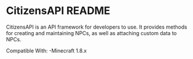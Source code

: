 CitizensAPI README
==================
CitizensAPI is an API framework for developers to use. It provides methods for creating and maintaining NPCs, as well as attaching custom data to NPCs.

Compatible With:
-Minecraft 1.8.x
